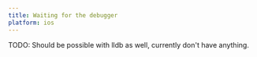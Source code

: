 ```yaml
---
title: Waiting for the debugger
platform: ios
---
```


TODO: Should be possible with lldb as well, currently don't have anything.
